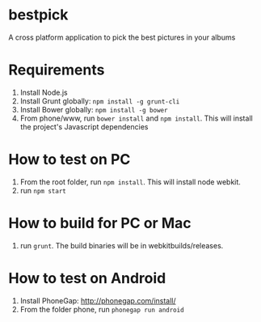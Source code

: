 bestpick
========

A cross platform application to pick the best pictures in your albums

Requirements
============
1.  Install Node.js
1.  Install Grunt globally: `npm install -g grunt-cli`
2.  Install Bower globally: `npm install -g bower`
3.  From phone/www, run `bower install` and `npm install`. This will install the project's Javascript dependencies

How to test on PC
=================
1.  From the root folder, run `npm install`. This will install node webkit.
2.  run `npm start`

How to build for PC or Mac
==========================
1.  run `grunt`. The build binaries will be in webkitbuilds/releases.

How to test on Android
======================
1.  Install PhoneGap: http://phonegap.com/install/
2.  From the folder phone, run `phonegap run android`

